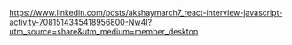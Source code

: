 
https://www.linkedin.com/posts/akshaymarch7_react-interview-javascript-activity-7081514345418956800-Nw4I?utm_source=share&utm_medium=member_desktop

#### 